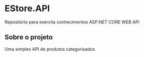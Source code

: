 # EStore.API

Repositório para exercita conhecimentos ASP.NET CORE WEB API 

## Sobre o projeto 

Uma simples API de produtos categorisados  
